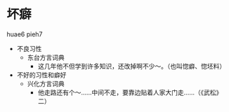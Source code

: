 



# 坏癖
huae6 pieh7
+ 不良习性
  * 东台方言词典
    - 这几年他不但学到许多知识，还改掉啊不少～。（也叫惚癖、惚坯料）
+ 不好的习性和癖好
  * 兴化方言词典
    - 他走路还有个～……中间不走，要靠边贴着人家大门走……（《武松》二）
